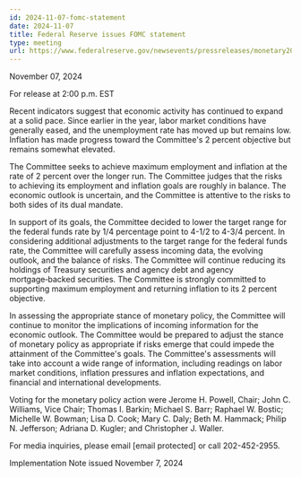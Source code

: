 ```yaml
---
id: 2024-11-07-fomc-statement
date: 2024-11-07
title: Federal Reserve issues FOMC statement
type: meeting
url: https://www.federalreserve.gov/newsevents/pressreleases/monetary20241107a.htm
---
```


November 07, 2024

For release at 2:00 p.m. EST

Recent indicators suggest that economic activity has continued to expand at a solid pace. Since earlier in the year, labor market conditions have generally eased, and the unemployment rate has moved up but remains low. Inflation has made progress toward the Committee's 2 percent objective but remains somewhat elevated.

The Committee seeks to achieve maximum employment and inflation at the rate of 2 percent over the longer run. The Committee judges that the risks to achieving its employment and inflation goals are roughly in balance. The economic outlook is uncertain, and the Committee is attentive to the risks to both sides of its dual mandate.

In support of its goals, the Committee decided to lower the target range for the federal funds rate by 1/4 percentage point to 4-1/2 to 4-3/4 percent. In considering additional adjustments to the target range for the federal funds rate, the Committee will carefully assess incoming data, the evolving outlook, and the balance of risks. The Committee will continue reducing its holdings of Treasury securities and agency debt and agency mortgage‑backed securities. The Committee is strongly committed to supporting maximum employment and returning inflation to its 2 percent objective.

In assessing the appropriate stance of monetary policy, the Committee will continue to monitor the implications of incoming information for the economic outlook. The Committee would be prepared to adjust the stance of monetary policy as appropriate if risks emerge that could impede the attainment of the Committee's goals. The Committee's assessments will take into account a wide range of information, including readings on labor market conditions, inflation pressures and inflation expectations, and financial and international developments.

Voting for the monetary policy action were Jerome H. Powell, Chair; John C. Williams, Vice Chair; Thomas I. Barkin; Michael S. Barr; Raphael W. Bostic; Michelle W. Bowman; Lisa D. Cook; Mary C. Daly; Beth M. Hammack; Philip N. Jefferson; Adriana D. Kugler; and Christopher J. Waller.

For media inquiries, please email [email protected] or call 202-452-2955.

Implementation Note issued November 7, 2024